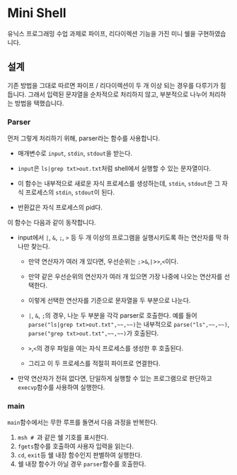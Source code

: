# Mini Shell

유닉스 프로그래밍 수업 과제로 파이프, 리다이렉션 기능을 가진 미니 쉘을 구현하였습니다.

## 설계

기존 방법을 그대로 따르면 파이프 / 리다이렉션이 두 개 이상 되는 경우를 다루기가 힘듭니다.
그래서 입력된 문자열을 순차적으로 처리하지 않고, 부분적으로 나누어 처리하는 방법을 택했습니다.

### Parser

먼저 그렇게 처리하기 위해, parser라는 함수를 사용합니다.

- 매개변수로 `input`, `stdin`, `stdout`을 받는다.

- `input`은 `ls|grep txt>out.txt`처럼 shell에서 실행할 수 있는 문자열이다.
- 이 함수는 내부적으로 새로운 자식 프로세스를 생성하는데, `stdin`, `stdout`은 그 자식 프로세스의 `stdin`, `stdout`이 된다.
- 반환값은 자식 프로세스의 pid다.

이 함수는 다음과 같이 동작합니다.

- input에서 `|`, `&`, `;`, `>` 등 두 개 이상의 프로그램을 실행시키도록 하는 연산자를 딱 하나만 찾는다.

  - 만약 연산자가 여러 개 있다면, 우선순위는 `;`>`&`,`|`>`>`,`<`이다.

  - 만약 같은 우선순위의 연산자가 여러 개 있으면 가장 나중에 나오는 연산자를 선택한다.
  - 이렇게 선택한 연산자를 기준으로 문자열을 두 부분으로 나눈다.
  - `|`, `&`, `;`의 경우, 나눈 두 부분을 각각 parser로 호출한다. 예를 들어 `parse("ls|grep txt>out.txt",~~,~~)`는 내부적으로 `parse("ls",~~,~~)`, `parse("grep txt>out.txt",~~,~~)`가 호출된다.
  - `>`,`<`의 경우 파일을 여는 자식 프로세스를 생성한 후 호출된다.
  - 그리고 이 두 프로세스를 적절히 파이프로 연결한다.

- 만약 연산자가 전혀 없다면, 단일하게 실행할 수 있는 프로그램으로 판단하고 `execvp`함수를 사용하여 실행한다.

### main

`main`함수에서는 무한 루프를 돌면서 다음 과정을 반복한다.

1. `msh # `과 같은 쉘 기호를 표시한다.
1. `fgets`함수를 호출하여 사용자 입력을 읽는다.
1. `cd`, `exit`등 쉘 내장 함수인지 판별하여 실행한다.
1. 쉘 내장 함수가 아닐 경우 `parser`함수를 호출한다.
